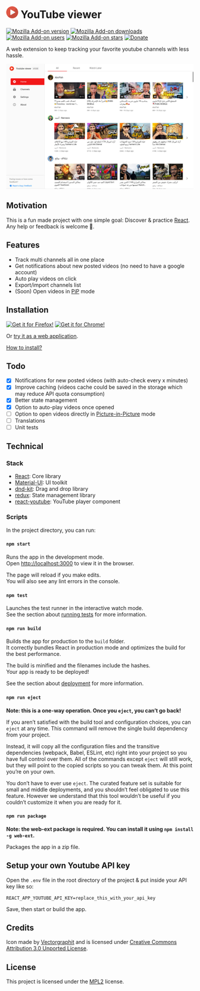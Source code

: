 # <img src="public/icons/128.png" alt="icon" width="32"/> YouTube viewer

[![Mozilla Add-on version](https://img.shields.io/amo/v/yt-viewer.svg)](https://addons.mozilla.org/firefox/addon/yt-viewer/?src=external-github-shield-downloads)
[![Mozilla Add-on downloads](https://img.shields.io/amo/dw/yt-viewer.svg)](https://addons.mozilla.org/firefox/addon/yt-viewer/?src=external-github-shield-downloads)
[![Mozilla Add-on users](https://img.shields.io/amo/users/yt-viewer.svg)](https://addons.mozilla.org/firefox/addon/yt-viewer/statistics/)
[![Mozilla Add-on stars](https://img.shields.io/amo/stars/yt-viewer.svg)](https://addons.mozilla.org/firefox/addon/yt-viewer/reviews/)
[![Donate](https://img.shields.io/badge/PayPal-Donate-gray.svg?style=flat&logo=paypal&colorA=0071bb&logoColor=fff)](https://www.paypal.me/axeldev)

A web extension to keep tracking your favorite youtube channels with less hassle.

![screenshot](screenshots/youtube-viewer.jpg)

## Motivation

This is a fun made project with one simple goal: Discover & practice [React](https://reactjs.org/). Any help or feedback is welcome :pray:.

## Features

- Track multi channels all in one place
- Get notifications about new posted videos (no need to have a google account)
- Auto play videos on click
- Export/import channels list
- (Soon) Open videos in [PiP](https://support.mozilla.org/en-US/kb/about-picture-picture-firefox) mode

## Installation

[![Get it for Firefox!](https://addons.cdn.mozilla.net/static/img/addons-buttons/AMO-button_1.png)](https://addons.mozilla.org/firefox/addon/yt-viewer/?src=external-github-download)
[![Get it for Chrome!](https://i.imgur.com/B0i5sn3.png)](https://github.com/AXeL-dev/youtube-viewer/releases)

Or [try it as a web application](https://axel-dev.github.io/youtube-viewer/).

[How to install?](https://github.com/AXeL-dev/install-webextension)

## Todo

- [x] Notifications for new posted videos (with auto-check every x minutes)
- [x] Improve caching (videos cache could be saved in the storage which may reduce API quota consumption)
- [x] Better state management
- [x] Option to auto-play videos once opened
- [ ] Option to open videos directly in [Picture-in-Picture](https://w3c.github.io/picture-in-picture/) mode
- [ ] Translations
- [ ] Unit tests

## Technical

### Stack

- [React](https://reactjs.org/): Core library
- [Material-UI](https://mui.com/): UI toolkit
- [dnd-kit](https://dndkit.com/): Drag and drop library
- [redux](https://redux.js.org/): State management library
- [react-youtube](https://github.com/tjallingt/react-youtube): YouTube player component

### Scripts

In the project directory, you can run:

#### `npm start`

Runs the app in the development mode.\
Open [http://localhost:3000](http://localhost:3000) to view it in the browser.

The page will reload if you make edits.\
You will also see any lint errors in the console.

#### `npm test`

Launches the test runner in the interactive watch mode.\
See the section about [running tests](https://facebook.github.io/create-react-app/docs/running-tests) for more information.

#### `npm run build`

Builds the app for production to the `build` folder.\
It correctly bundles React in production mode and optimizes the build for the best performance.

The build is minified and the filenames include the hashes.\
Your app is ready to be deployed!

See the section about [deployment](https://facebook.github.io/create-react-app/docs/deployment) for more information.

#### `npm run eject`

**Note: this is a one-way operation. Once you `eject`, you can’t go back!**

If you aren’t satisfied with the build tool and configuration choices, you can `eject` at any time. This command will remove the single build dependency from your project.

Instead, it will copy all the configuration files and the transitive dependencies (webpack, Babel, ESLint, etc) right into your project so you have full control over them. All of the commands except `eject` will still work, but they will point to the copied scripts so you can tweak them. At this point you’re on your own.

You don’t have to ever use `eject`. The curated feature set is suitable for small and middle deployments, and you shouldn’t feel obligated to use this feature. However we understand that this tool wouldn’t be useful if you couldn’t customize it when you are ready for it.

#### `npm run package`

**Note: the web-ext package is required. You can install it using `npm install -g web-ext`.**

Packages the app in a zip file.

## Setup your own Youtube API key

Open the `.env` file in the root directory of the project & put inside your API key like so:

```
REACT_APP_YOUTUBE_API_KEY=replace_this_with_your_api_key
```

Save, then start or build the app.

## Credits

Icon made by [Vectorgraphit](https://www.iconfinder.com/vectorgraphit) and is licensed under [Creative Commons Attribution 3.0 Unported License](https://creativecommons.org/licenses/by/3.0/).

## License

This project is licensed under the [MPL2](LICENSE) license.
